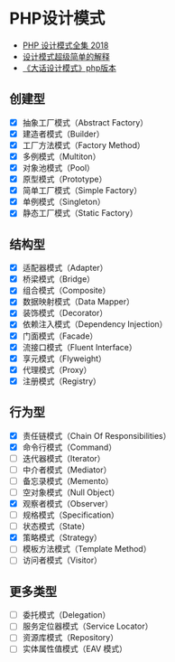 # PHP设计模式
- [PHP 设计模式全集 2018 ](https://learnku.com/docs/php-design-patterns/2018)
- [设计模式超级简单的解释](https://learnku.com/articles/24982)
- [《大话设计模式》php版本](https://github.com/flyingalex/design-patterns-by-php)

## 创建型
- [x] 抽象工厂模式（Abstract Factory）
- [x] 建造者模式（Builder）
- [x] 工厂方法模式（Factory Method）
- [x] 多例模式（Multiton）
- [x] 对象池模式（Pool）
- [x] 原型模式（Prototype）
- [x] 简单工厂模式（Simple Factory）
- [x] 单例模式（Singleton）
- [x] 静态工厂模式（Static Factory）

## 结构型
- [x] 适配器模式（Adapter）
- [x] 桥梁模式（Bridge）
- [x] 组合模式（Composite）
- [x] 数据映射模式（Data Mapper）
- [x] 装饰模式（Decorator）
- [x] 依赖注入模式（Dependency Injection）
- [x] 门面模式（Facade）
- [x] 流接口模式（Fluent Interface）
- [x] 享元模式（Flyweight）
- [x] 代理模式（Proxy）
- [x] 注册模式（Registry）

## 行为型
- [x] 责任链模式（Chain Of Responsibilities）
- [x] 命令行模式（Command）
- [ ] 迭代器模式（Iterator）
- [ ] 中介者模式（Mediator）
- [ ] 备忘录模式（Memento）
- [ ] 空对象模式（Null Object）
- [x] 观察者模式（Observer）
- [ ] 规格模式（Specification）
- [ ] 状态模式（State）
- [x] 策略模式（Strategy）
- [ ] 模板方法模式（Template Method）
- [ ] 访问者模式（Visitor）

## 更多类型
- [ ] 委托模式（Delegation）
- [ ] 服务定位器模式（Service Locator）
- [ ] 资源库模式（Repository）
- [ ] 实体属性值模式（EAV 模式）